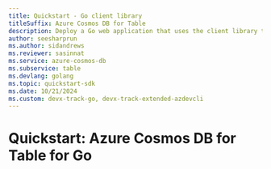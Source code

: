 ```yaml
---
title: Quickstart - Go client library
titleSuffix: Azure Cosmos DB for Table
description: Deploy a Go web application that uses the client library to interact with Azure Cosmos DB for Table data in this quickstart.
author: seesharprun
ms.author: sidandrews
ms.reviewer: sasinnat
ms.service: azure-cosmos-db
ms.subservice: table
ms.devlang: golang
ms.topic: quickstart-sdk
ms.date: 10/21/2024
ms.custom: devx-track-go, devx-track-extended-azdevcli
---
```


# Quickstart: Azure Cosmos DB for Table for Go